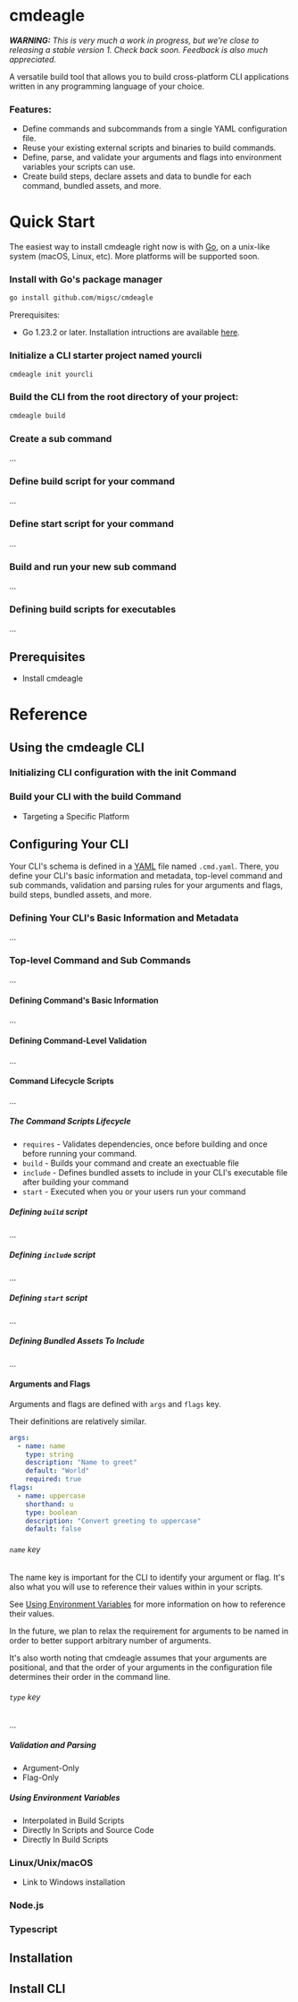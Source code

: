 
# cmdeagle

_**WARNING:** This is very much a work in progress, but we're close to releasing a stable version 1. Check back soon. Feedback is also much appreciated._

A versatile build tool that allows you to build cross-platform CLI applications written in any programming language of your choice.

### Features:

- Define commands and subcommands from a single YAML configuration file.
- Reuse your existing external scripts and binaries to build commands.
- Define, parse, and validate your arguments and flags into environment variables your scripts can use.
- Create build steps, declare assets and data to bundle for each command, bundled assets, and more.

# Quick Start

The easiest way to install cmdeagle right now is with [Go](https://go.dev/doc/install), on a unix-like system (macOS, Linux, etc). More platforms will be supported soon.

### Install with Go's package manager

```sh
go install github.com/migsc/cmdeagle
```

Prerequisites: 
- Go 1.23.2 or later. Installation intructions are available [here](https://go.dev/doc/install).
<!-- - Node.js (v16.17.0+) -->
<!-- - Node.js Package Manager (npm) -->

### Initialize a CLI starter project named yourcli

```sh
cmdeagle init yourcli
```

### Build the CLI from the root directory of your project:

```sh
cmdeagle build
```

### Create a sub command

...

### Define build script for your command

...

### Define start script for your command

...

### Build and run your new sub command

...

### Defining build scripts for executables

...

## Prerequisites
- Install cmdeagle

# Reference

## Using the cmdeagle CLI

### Initializing CLI configuration with the init Command

### Build your CLI with the build Command
- Targeting a Specific Platform

## Configuring Your CLI

Your CLI's schema is defined in a [YAML](https://en.wikipedia.org/wiki/YAML#cite_note-19) file named `.cmd.yaml`. There, you define your CLI's basic information and metadata, top-level command and sub commands, validation and parsing rules for your arguments and flags, build steps, bundled assets, and more.

### Defining Your CLI's Basic Information and Metadata

...

### Top-level Command and Sub Commands

...

#### Defining Command's Basic Information 

...

#### Defining Command-Level Validation

...

#### Command Lifecycle Scripts

...

##### The Command Scripts Lifecycle
- `requires` - Validates dependencies, once before building and once before running your command.
- `build` - Builds your command and create an exectuable file
- `include` - Defines bundled assets to include in your CLI's executable file after building your command
- `start` - Executed when you or your users run your command

##### Defining `build` script

...

##### Defining `include` script

...

##### Defining `start` script 

...

##### Defining Bundled Assets To Include

...

#### Arguments and Flags

Arguments and flags are defined with `args` and `flags` key.

<!-- ##### Definition -->

Their definitions are relatively similar.

```yaml
args:
  - name: name
    type: string
    description: "Name to greet"
    default: "World"
    required: true
flags:
  - name: uppercase
    shorthand: u
    type: boolean
    description: "Convert greeting to uppercase"
    default: false
```

###### `name` key

The name key is important for the CLI to identify your argument or flag. It's also 
what you will use to reference their values within in your scripts.

See [Using Environment Variables](#using-environment-variables) for more information on how to reference their values.

In the future, we plan to relax the requirement for arguments to be named in order
to better support arbitrary number of arguments.

It's also worth noting that cmdeagle assumes that your arguments are positional,
and that the order of your arguments in the configuration file determines their
order in the command line. 

###### `type` key

...

##### Validation and Parsing
- Argument-Only
- Flag-Only          

##### Using Environment Variables
- Interpolated in Build Scripts
- Directly In Scripts and Source Code
- Directly In Build Scripts 

### Linux/Unix/macOS
- Link to Windows installation

### Node.js

### Typescript

## Installation

## Install CLI 
